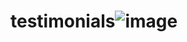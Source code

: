 # testimonials![image](https://user-images.githubusercontent.com/102191636/225825915-ec54da3e-3180-48e0-af90-e7283eab37e3.png)


